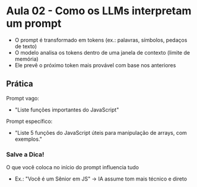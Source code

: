 # Aula 02 - Como os LLMs interpretam um prompt

- O prompt é transformado em tokens (ex.: palavras, símbolos, pedaços de texto)
- O modelo analisa os tokens dentro de uma janela de contexto (limite de memória)
- Ele prevê o próximo token mais provável com base nos anteriores

## Prática

Prompt vago:
- "Liste funções importantes do JavaScript"

Prompt específico:
- "Liste 5 funções do JavaScript úteis para manipulação de arrays, com exemplos."

### Salve a Dica!

O que você coloca no início do prompt influencia tudo
- Ex.: "Você é um Sênior em JS" -> IA assume tom mais técnico e direto